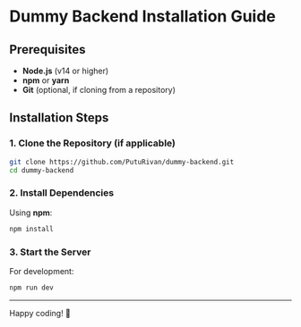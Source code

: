 # Dummy Backend Installation Guide

## Prerequisites
- **Node.js** (v14 or higher)
- **npm** or **yarn**
- **Git** (optional, if cloning from a repository)

## Installation Steps

### 1. Clone the Repository (if applicable)
```bash
git clone https://github.com/PutuRivan/dummy-backend.git
cd dummy-backend
```

### 2. Install Dependencies
Using **npm**:
```bash
npm install
```

### 3. Start the Server
For development:
```bash
npm run dev
```

---
Happy coding! 🚀

